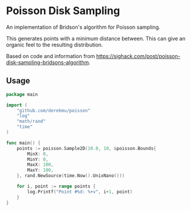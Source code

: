 # Poisson Disk Sampling

An implementation of Bridson's algorithm for Poisson sampling.

This generates points with a minimum distance between. 
This can give an organic feel to the resulting distribution.

Based on code and information from https://sighack.com/post/poisson-disk-sampling-bridsons-algorithm.

## Usage

```go
package main

import (
	"github.com/derekmu/poisson"
	"log"
	"math/rand"
	"time"
)

func main() {
	points := poisson.Sample2D(10.0, 10, &poisson.Bounds{
		MinX: 0,
		MinY: 0,
		MaxX: 100,
		MaxY: 100,
	}, rand.NewSource(time.Now().UnixNano()))

	for i, point := range points {
		log.Printf("Point #%d: %+v", i+1, point)
	}
}

```